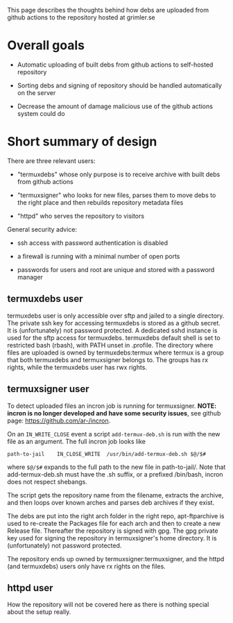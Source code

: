 This page describes the thoughts behind how debs are uploaded from github actions to the repository hosted at grimler.se

# Overall goals

* Automatic uploading of built debs from github actions to self-hosted repository

* Sorting debs and signing of repository should be handled automatically on the server

* Decrease the amount of damage malicious use of the github actions system could do

#  Short summary of design

There are three relevant users:

* "termuxdebs" whose only purpose is to receive archive with built debs from github actions

* "termuxsigner" who looks for new files, parses them to move debs to the right place and then rebuilds repository metadata files

* "httpd" who serves the repository to visitors

General security advice:

* ssh access with password authentication is disabled

* a firewall is running with a minimal number of open ports

* passwords for users and root are unique and stored with a password manager

## termuxdebs user

termuxdebs user is only accessible over sftp and jailed to a single directory. The private ssh key for accessing termuxdebs is stored as
a github secret. It is (unfortunately) not password protected. A dedicated sshd instance is used for the sftp access for termuxdebs. termuxdebs default shell is set to restricted bash (rbash), with PATH unset in .profile. The directory where files are uploaded is owned by
termuxdebs:termux where termux is a group that both termuxdebs and termuxsigner belongs to. The groups has rx rights, while the termuxdebs user has rwx rights.

## termuxsigner user

To detect uploaded files an incron job is running for termuxsigner. **NOTE: incron is no longer developed and have some security issues**, see github page: https://github.com/ar-/incron.

On an `IN_WRITE_CLOSE` event a script `add-termux-deb.sh` is run with the new file as an argument. The full incron job looks like

```
path-to-jail	IN_CLOSE_WRITE	/usr/bin/add-termux-deb.sh $@/$#
```

where `$@/$#` expands to the full path to the new file in path-to-jail/. Note that add-termux-deb.sh must have the .sh suffix, or a prefixed /bin/bash, incron does not respect shebangs.


The script gets the repository name from the filename, extracts the archive, and then loops over known arches and parses deb archives if they exist.

The debs are put into the right arch folder in the right repo, apt-ftparchive is used to re-create the Packages file for each arch and then to create a new Release file. Thereafter the repository is signed with gpg. The gpg private key used for signing the repository in termuxsigner's home directory. It is (unfortunately) not password protected.

The repository ends up owned by termuxsigner:termuxsigner, and the httpd (and termuxdebs) users only have rx rights on the files.

## httpd user

How the repository will not be covered here as there is nothing special about the setup really.
